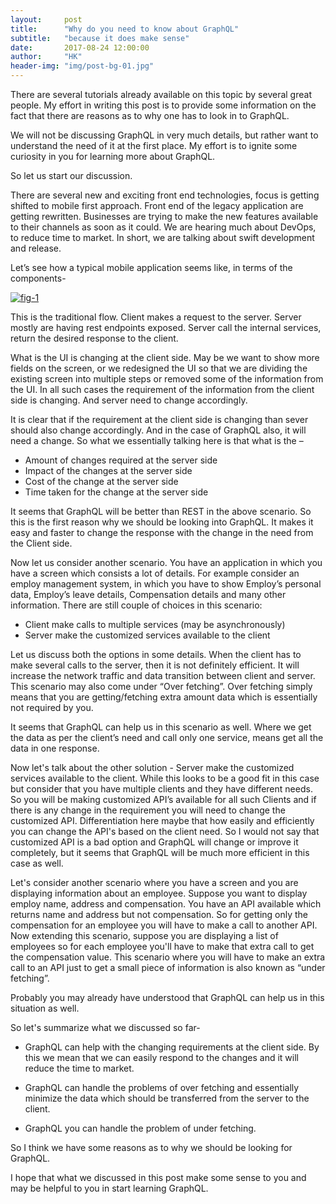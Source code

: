```yaml
---
layout:     post
title:      "Why do you need to know about GraphQL"
subtitle:   "because it does make sense"
date:       2017-08-24 12:00:00
author:     "HK"
header-img: "img/post-bg-01.jpg"
---
```


<p>There are several tutorials already available on this topic by several great people. My effort in writing this post is to provide some information on the fact that there are reasons as to why one has to look in to GraphQL.</p>

<p>We will not be discussing GraphQL in very much details, but rather want to understand the need of it at the first place. My effort is to ignite some curiosity in you for learning more about GraphQL. </p>

<p>So let us start our discussion. </p>

<p> There are several new and exciting front end technologies, focus is getting shifted to mobile first approach. Front end of the legacy application are getting rewritten. Businesses are trying to make the new features available to their channels as soon as it could. We are hearing much about DevOps, to reduce time to market. In short, we are talking about swift development and release. </p>

<p> Let’s see how a typical mobile application seems like, in terms of the components-  </p>

<a href="#">
    <img src="{{ site.baseurl }}/img/graphql-1.jpg" alt="fig-1">
</a>

<p>This is the traditional flow. Client makes a request to the server. Server mostly are having rest endpoints exposed. Server call the internal services, return the desired response to the client. </p>
<p>What is the UI is changing at the client side. May be we want to show more fields on the screen, or we redesigned the UI so that we are dividing the existing screen into multiple steps or removed some of the information from the UI. In all such cases the requirement of the information from the client side is changing. And server need to change accordingly. </p>
<p>It is clear that if the requirement at the client side is changing than sever should also change accordingly. And in the case of GraphQL also, it will need a change. So what we essentially talking here is that what is the – </p>

* Amount of changes required at the server side
* Impact of the changes at the server side
* Cost of the change at the server side
* Time taken for the change at the server side


<p>
It seems that GraphQL will be better than REST in the above scenario. So this is the first reason why we should be looking into GraphQL.  It makes it easy and faster to change the response with the change in the need from the Client side.
</p>
<p>Now let us consider another scenario. You have an application in which you have a screen which consists a lot of details. For example consider an employ management system, in which you have to show Employ’s personal data, Employ’s leave details, Compensation details and many other information. There are still couple of choices in this scenario: </p>

* Client make calls to multiple services (may be asynchronously)
* Server make the customized services available to the client


<p>Let us discuss both the options in some details.
When the client has to make several calls to the server, then it is not definitely efficient. It will increase the network traffic and data transition between client and server. This scenario may also come under “Over fetching”. Over fetching simply means that you are getting/fetching extra amount data which is essentially not required by you. </p>
<p> It seems that GraphQL can help us in this scenario as well. Where we get the data as per the client’s need and call only one service, means get all the data in one response.</p>

<p>Now let's talk about the other solution - Server make the customized services available to the client. While this looks to be a good fit in this case but consider that you have multiple clients and they have different needs. So you will be making customized API’s available for all such Clients and if there is any change in the requirement you will need to change the customized API. Differentiation here maybe that how easily and efficiently you can change the API's based on the client need. So I would not say that customized API is a bad option and GraphQL will change or improve it completely, but it seems that GraphQL will be much more efficient in this case as well. </p>

<p>Let's consider another scenario where you have a screen and you are displaying information about an employee. Suppose you want to display employ name, address and compensation. You have an API available which returns name and address but not compensation. So for getting only the compensation for an employee you will have to make a call to another API. Now extending this scenario, suppose you are displaying a list of employees so for each employee you'll have to make that extra call to get the compensation value. This scenario where you will have to make an extra call to an API just to get a small piece of information is also known as “under fetching”. </p>

<p>Probably you may already have understood that GraphQL can help us in this situation as well.</p>

<p>So let's summarize what we discussed so far-</p>

*  GraphQL can help with the changing requirements at the client side. By this we mean that we can easily respond to the changes and it will reduce the time to market.

*  GraphQL can handle the problems of over fetching and essentially minimize the data which should be transferred from the server to the client.

*  GraphQL you can handle the problem of under fetching.

<p> So I think we have some reasons as to why we should be looking for GraphQL. </p>

<p> I hope that what we discussed in this post make some sense to you and may be helpful to you in start learning GraphQL. </p>
